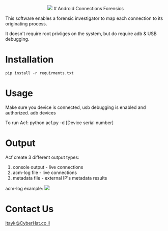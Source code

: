 <p align="center">
<img src="https://camo.githubusercontent.com/e5f920c5307880a177e04dc98e3f717d1234e4f1/68747470733a2f2f687572726963616e656c6162732e636f6d2f77702d636f6e74656e742f75706c6f6164732f323031342f31322f616e64726f69645f666f72656e736963735f6d656469756d2e6a7067" />
# Android Connections Forensics

This software enables a forensic investigator to map each connection to its originating process.

It doesn't require root privliges on the system, but do require adb & USB debugging.

# Installation

    pip install -r requirments.txt

# Usage

Make sure you device is connected, usb debugging is enabled and authorized.
    adb devices

To run Acf:
    python acf.py -d [Device serial number]

# Output
Acf create 3 different output types:
1. console output - live connections
2. acm-log file - live connections
3. metadata file - external IP's metadata results

acm-log example:
<img src="http://i.imgur.com/CkRp6LV.png" />
# Contact Us

Itayk@CyberHat.co.il